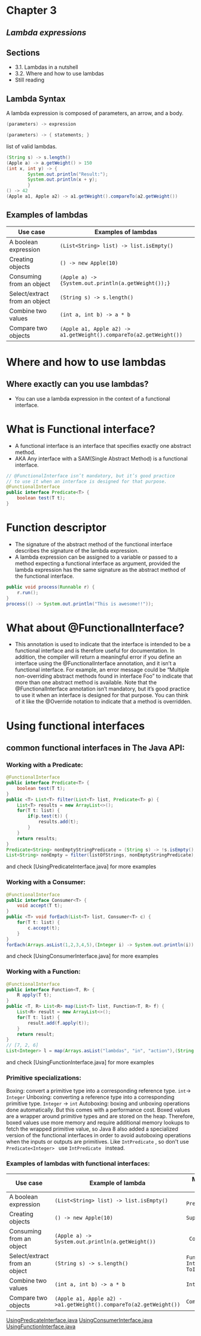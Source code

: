 # Chapter 3
## _Lambda expressions_

## Sections

- 3.1. Lambdas in a nutshell
- 3.2. Where and how to use lambdas
- Still reading


## Lambda Syntax
A lambda expression is composed of parameters, an arrow, and a body.
```java
(parameters) -> expression
```
```java
(parameters) -> { statements; }
```
list of valid lambdas.
```java
(String s) -> s.length()
(Apple a) -> a.getWeight() > 150
(int x, int y) -> {
        System.out.println("Result:");
        System.out.println(x + y);
        }
() -> 42
(Apple a1, Apple a2) -> a1.getWeight().compareTo(a2.getWeight())     
```

## Examples of lambdas

| Use case  | Examples of lambdas |
| ------------- | ------------- |
| A boolean expression | ```(List<String> list) -> list.isEmpty()```  |
|  Creating objects |  ```() -> new Apple(10)``` |
|  Consuming from an object |  ```(Apple a) -> {System.out.println(a.getWeight());}``` |
| Select/extract from an object  |  ```(String s) -> s.length()``` |
| Combine two values  |  ```(int a, int b) -> a * b``` |
|  Compare two objects |  ```(Apple a1, Apple a2) ->  a1.getWeight().compareTo(a2.getWeight())``` |

# Where and how to use lambdas
## Where exactly can you use lambdas?
- You can use a lambda expression in the context of a functional interface.

# What is Functional interface?
- A functional interface is an interface that specifies exactly one abstract method.
- AKA Any interface with a SAM(Single Abstract Method) is a functional interface.

```java
// @FunctionalInterface isn’t mandatory, but it’s good practice 
// to use it when an interface is designed for that purpose.
@FunctionalInterface
public interface Predicate<T> {
    boolean test(T t);
}
```


# Function descriptor
- The signature of the abstract method of the functional interface describes the signature of the lambda expression.
- A lambda expression can be assigned to a variable or passed to a method expecting a functional interface as argument, provided the lambda expression has the same signature as the abstract method of the functional interface.


```java 
public void process(Runnable r) {
    r.run();
}
process(() -> System.out.println("This is awesome!!"));
```

# What about @FunctionalInterface?
- This annotation is used to indicate that the interface is intended to be a functional interface and is therefore useful for documentation. In addition, the compiler will return a meaningful error if you define an interface using the @FunctionalInterface annotation, and it isn’t a functional interface. For example, an error message could be “Multiple non-overriding abstract methods found in interface Foo” to indicate that more than one abstract method is available. Note that the @FunctionalInterface annotation isn’t mandatory, but it’s good practice to use it when an interface is designed for that purpose. You can think of it like the @Override notation to indicate that a method is overridden.


# Using functional interfaces
## common functional interfaces in The Java API:
### Working with a Predicate:
```java
@FunctionalInterface
public interface Predicate<T> {
    boolean test(T t);
}
public <T> List<T> filter(List<T> list, Predicate<T> p) {
    List<T> results = new ArrayList<>();
    for(T t: list) {
        if(p.test(t)) {
            results.add(t);
        }
    }
    return results;
}
Predicate<String> nonEmptyStringPredicate = (String s) -> !s.isEmpty();
List<String> nonEmpty = filter(listOfStrings, nonEmptyStringPredicate);
```
and check [UsingPredicateInterface.java] for more examples

### Working with a Consumer:

```Java
@FunctionalInterface
public interface Consumer<T> {
    void accept(T t);
}
public <T> void forEach(List<T> list, Consumer<T> c) {
    for(T t: list) {
        c.accept(t);
    }
}
forEach(Arrays.asList(1,2,3,4,5),(Integer i) -> System.out.println(i));
```
and check [UsingConsumerInterface.java] for more examples

### Working with a Function:

```java
@FunctionalInterface
public interface Function<T, R> {
    R apply(T t);
}
public <T, R> List<R> map(List<T> list, Function<T, R> f) {
    List<R> result = new ArrayList<>();
    for(T t: list) {
        result.add(f.apply(t));
    }
    return result;
}
// [7, 2, 6]
List<Integer> l = map(Arrays.asList("lambdas", "in", "action"),(String s) -> s.length());
```
and check [UsingFunctionInterface.java] for more examples

### Primitive specializations:

Boxing: convert a primitive type into a corresponding reference type. ```int```-> ```Integer```
Unboxing: converting a reference type into a corresponding primitive type. ```Integer``` -> ```int```
Autoboxing: boxing and unboxing operations done automatically.
But this comes with a performance cost. Boxed values are a wrapper around primitive types and are stored on the heap. Therefore, boxed values use more memory and require additional memory lookups to fetch the wrapped primitive value, so Java 8 also added a specialized version of the functional interfaces in order to avoid autoboxing operations when the inputs or outputs are primitives. Like ```IntPredicate``` , so don't use ```Predicate<Integer> ``` use ```IntPredicate ``` instead.

### Examples of lambdas with functional interfaces:
|Use case | Example of lambda | Matching functional interface|
|---------| ----------------- | ------------------------------- |
| A boolean expression	 | ``` (List<String> list) -> list.isEmpty() ``` | ``` Predicate<List<String>>``` |
|Creating objects	 | ``` () -> new Apple(10)	 ``` |  ``` Supplier<Apple> ```|
| Consuming from an object	 | ```(Apple a) -> System.out.println(a.getWeight()) ``` | ``` Consumer<Apple>``` |
|Select/extract from an object	 |``` (String s) -> s.length()	 ```  | ``` Function<String, Integer> or ToIntFunction<String> ``` |
|Combine two values | ``` (int a, int b) -> a * b	 ``` | ``` IntBinaryOperator ``` |
| Compare two objects	 |``` (Apple a1, Apple a2) ->a1.getWeight().compareTo(a2.getWeight()) ```  | ``` Comparator<Apple> ``` |








[UsingPredicateInterface.java](part4UsingFunctionalInterfaces/UsingPredicateInterface.java)
[UsingConsumerInterface.java](part4UsingFunctionalInterfaces/UsingConsumerInterface.java)
[UsingFunctionInterface.java](part4UsingFunctionalInterfaces/UsingFunctionInterface.java)
